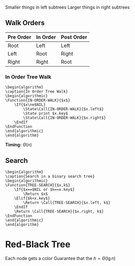 Smaller things in left subtrees
Larger things in right subtrees
## Walk Orders
| Pre Order | In Order | Post Order |
| --------- | -------- | ---------- |
| Root      | Left     | Left       |
| Left      | Root     | Right      |
| Right     | Right    | Root       |
### In Order Tree Walk
```pseudo
\begin{algorithm}
\caption{In Order Tree Walk}
\begin{algorithmic} 
\Function{IN-ORDER-WALK}{$x$}
	\If{$x\ne$NIL}
		\State\Call{IN-ORDER-WALK}{$x.left$}
		\State print $x.key$
		\State\Call{IN-ORDER-WALK}{$x.right$}
	\EndIf
\EndFunction
\end{algorithmic}
\end{algorithm}
```


**Timing:** $\Theta(n)$

## Search
```pseudo
\begin{algorithm}
\caption{Search in a binary search tree}
\begin{algorithmic}
\Function{TREE-SEARCH}{$x,k$}
	\If{$x==$NIL or $k==x.key$}
		\Return $x$
	\Elif{$k<x.key$}
		\Return \Call{TREE-SEARCH}{$x.left, k$}
	\EndIf
	\Return \Call{TREE-SEARCH}{$x.right, k$}
\EndFunction
\end{algorithmic}
\end{algorithm}
```


# Red-Black Tree
Each node gets a color
Guarantee that the $h=\Theta(\lg n)$
